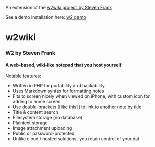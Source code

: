 An extension of the [w2wiki project by Steven Frank](https://github.com/panicsteve/w2wiki)

See a demo installation here: [w2 demo](https://creanderson.co.uk/w2/index.php)

w2wiki
======

### W2 by Steven Frank

#### A web-based, wiki-like notepad that you host yourself.

Notable features:

- Written in PHP for portability and hackability
- Uses Markdown syntax for formatting notes
- Fits to screen nicely when viewed on iPhone, with custom icon for adding to home screen
- Use double-brackets [[like this]] to link to another note by title
- Title & content search
- Filesystem storage (no database)
- Plaintext storage
- Image attachment uploading
- Public or password-protected
- Unlike cloud / hosted solutions, you retain control of your dat


